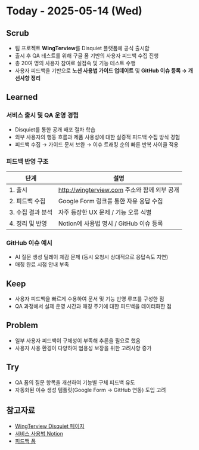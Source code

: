 # Today - 2025-05-14 (Wed)

## Scrub
- 팀 프로젝트 **WingTerview**를 Disquiet 플랫폼에 공식 출시함
- 출시 후 QA 테스트를 위해 구글 폼 기반의 사용자 피드백 수집 진행
- 총 20여 명의 사용자 참여로 실접속 및 기능 테스트 수행
- 사용자 피드백을 기반으로 **노션 사용법 가이드 업데이트** 및 **GitHub 이슈 등록 → 개선사항 정리**

## Learned

### 서비스 출시 및 QA 운영 경험
- Disquiet를 통한 공개 배포 절차 학습
- 외부 사용자의 행동 흐름과 제품 사용성에 대한 실증적 피드백 수집 방식 경험
- 피드백 수집 → 가이드 문서 보완 → 이슈 트래킹 순의 빠른 반복 사이클 적용

### 피드백 반영 구조

| 단계 | 설명 |
|------|------|
| 1. 출시 | http://wingterview.com 주소와 함께 외부 공개 |
| 2. 피드백 수집 | Google Form 링크를 통한 자유 응답 수집 |
| 3. 수집 결과 분석 | 자주 등장한 UX 문제 / 기능 오류 식별 |
| 4. 정리 및 반영 | Notion에 사용법 명시 / GitHub 이슈 등록 |

### GitHub 이슈 예시
- AI 질문 생성 딜레이 체감 문제 (동시 요청시 상대적으로 응답속도 지연)
- 매칭 완료 시점 안내 부족

## Keep
- 사용자 피드백을 빠르게 수용하여 문서 및 기능 반영 루프를 구성한 점
- QA 과정에서 실제 운영 시간과 매칭 주기에 대한 피드백을 데이터화한 점

## Problem
- 일부 사용자 피드백이 구체성이 부족해 추론을 필요로 했음
- 사용자 사용 환경이 다양하여 범용성 보장을 위한 고려사항 증가

## Try
- QA 폼의 질문 항목을 개선하여 기능별 구체 피드백 유도
- 자동화된 이슈 생성 템플릿(Google Form → GitHub 연동) 도입 고려

## 참고자료
- [WingTerview Disquiet 페이지](https://disquiet.io/product/wing-ter-view-%EC%9C%99%ED%84%B0%EB%B7%B0)
- [서비스 사용법 Notion](https://quaint-tortellini-a9f.notion.site/WingTerView-1f36165de84080bc8daac275b7898891?pvs=4)
- [피드백 폼](https://forms.gle/iNqmprYEPUDiS5ba8)
